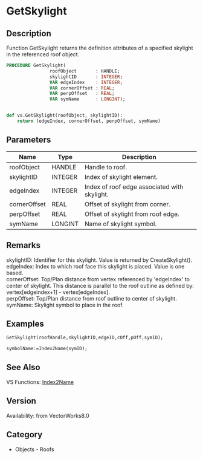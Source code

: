 # GetSkylight

## Description
Function GetSkylight returns the definition attributes of a specified skylight in the referenced roof object.

```pascal
PROCEDURE GetSkylight(
				roofObject       : HANDLE;
				skylightID       : INTEGER;
				VAR edgeIndex    : INTEGER;
				VAR cornerOffset : REAL;
				VAR perpOffset   : REAL;
				VAR symName      : LONGINT);
```

```python

def vs.GetSkylight(roofObject, skylightID):
    return (edgeIndex, cornerOffset, perpOffset, symName)
```

## Parameters
|Name|Type|Description|
|---|---|---|
|roofObject|HANDLE|Handle to roof.|
|skylightID|INTEGER|Index of skylight element.|
|edgeIndex|INTEGER|Index of roof edge associated with skylight.|
|cornerOffset|REAL|Offset of skylight from corner.|
|perpOffset|REAL|Offset of skylight from roof edge.|
|symName|LONGINT|Name of skylight symbol.|

## Remarks
skylightID: Identifier for this skylight.  Value is returned by CreateSkylight().<BR>
edgeIndex: Index to which roof face this skylight is placed.  Value is one based.<BR>
cornerOffset: Top/Plan distance from vertex referenced by 'edgeIndex' to center of skylight.  This distance is parallel to the roof outline as defined by: vertex[edgeindex+1] - vertex[edgeIndex].<BR>
perpOffset: Top/Plan distance from roof outline to center of skylight.<BR>
symName: Skylight symbol to place in the roof.

## Examples
```pascal
GetSkylight(roofHandle,skylightID,edgeID,cOff,pOff,symID);

symbolName:=Index2Name(symID);
```

## See Also
VS Functions:
[Index2Name](Index2Name.md)

## Version
Availability: from VectorWorks8.0
## Category
* Objects - Roofs

